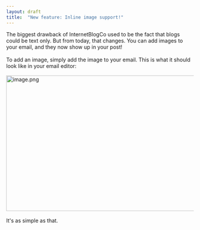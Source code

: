 ```yaml
---
layout: draft
title:  "New feature: Inline image support!"
---
```


<div dir="ltr"><div>The biggest drawback of InternetBlogCo used to be the fact that blogs could be text only. But from today, that changes. You can add images to your email, and they now show up in your post!</div><div><br></div><div>To add an image, simply add the image to your email. This is what it should look like in your email editor:</div><div><br></div><div><img src="https://internetblog.s3.amazonaws.com/images/8d57f722-abcf-48a9-abf1-7a8be7419826" alt="image.png" width="578" height="364"><br> <br></div><div>It&#39;s as simple as that. <br></div><div><br></div><div><br></div><div><br></div><div><br><br></div><div><br></div><div><br></div></div>
